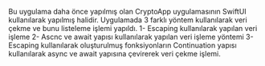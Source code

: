 Bu uygulama daha önce yapılmış olan CryptoApp uygulamasının SwiftUI kullanılarak yapılmış halidir.
Uygulamada 3 farklı yöntem kullanılarak veri çekme ve bunu listeleme işlemi yapıldı.
1- Escaping kullanılarak yapılan veri işleme
2- Ascnc ve await yapısı kullanılarak yapılan veri işleme yöntemi
3- Escaping kullanılarak oluşturulmuş fonksiyonların Continuation yapısı kullanılarak async ve await yapısına çevirerek veri çekme işlemi.

